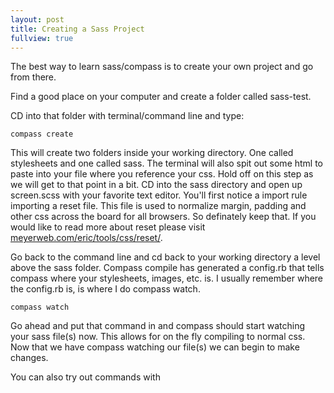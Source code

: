 ```yaml
---
layout: post
title: Creating a Sass Project
fullview: true
---
```


The best way to learn sass/compass is to create your own project and go from there.

Find a good place on your computer and create a folder called sass-test.

CD into that folder with terminal/command line and type:

<pre><code>compass create</code></pre>

This will create two folders inside your working directory. One called stylesheets and one called sass. The terminal will also spit out some html to paste into your file where you reference your css. Hold off on this step as we will get to that point in a bit. CD into the sass directory and open up screen.scss with your favorite text editor. You'll first notice a import rule importing a reset file. This file is used to normalize margin, padding and other css across the board for all browsers. So definately keep that. If you would like to read more about reset please visit <a href="http://meyerweb.com/eric/tools/css/reset/">meyerweb.com/eric/tools/css/reset/</a>.

Go back to the command line and cd back to your working directory a level above the sass folder. Compass compile has generated a config.rb that tells compass where your stylesheets, images, etc. is. I usually remember where the config.rb is, is where I do compass watch.

<pre><code>compass watch</code></pre>

Go ahead and put that command in and compass should start watching your sass file(s) now. This allows for on the fly compiling to normal css. Now that we have compass watching our file(s) we can begin to make changes.

You can also try out commands with
